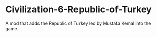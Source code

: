 # Civilization-6-Republic-of-Turkey
A mod that adds the Republic of Turkey led by Mustafa Kemal into the game.
